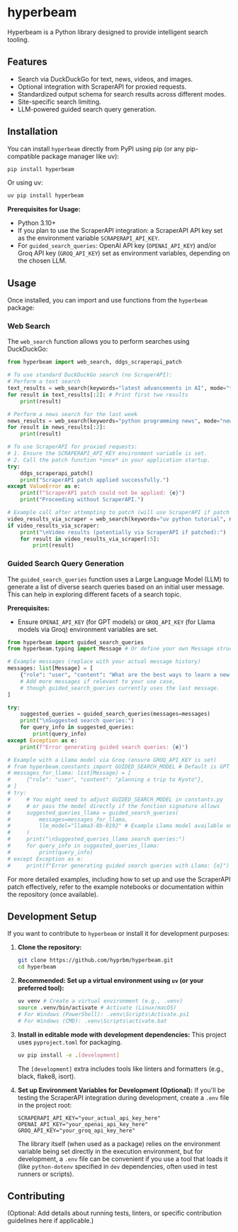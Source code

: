 # hyperbeam

Hyperbeam is a Python library designed to provide intelligent search tooling. 

## Features

- Search via DuckDuckGo for text, news, videos, and images.
- Optional integration with ScraperAPI for proxied requests.
- Standardized output schema for search results across different modes.
- Site-specific search limiting.
- LLM-powered guided search query generation.

## Installation

You can install `hyperbeam` directly from PyPI using pip (or any pip-compatible package manager like uv):

```bash
pip install hyperbeam
```

Or using uv:

```bash
uv pip install hyperbeam
```

**Prerequisites for Usage:**

- Python 3.10+
- If you plan to use the ScraperAPI integration: a ScraperAPI API key set as the environment variable `SCRAPERAPI_API_KEY`.
- For `guided_search_queries`: OpenAI API key (`OPENAI_API_KEY`) and/or Groq API key (`GROQ_API_KEY`) set as environment variables, depending on the chosen LLM.

## Usage

Once installed, you can import and use functions from the `hyperbeam` package:

### Web Search

The `web_search` function allows you to perform searches using DuckDuckGo:

```python
from hyperbeam import web_search, ddgs_scraperapi_patch

# To use standard DuckDuckGo search (no ScraperAPI):
# Perform a text search
text_results = web_search(keywords="latest advancements in AI", mode="text")
for result in text_results[:2]: # Print first two results
    print(result)

# Perform a news search for the last week
news_results = web_search(keywords="python programming news", mode="news", timeframe="w")
for result in news_results[:2]:
    print(result)

# To use ScraperAPI for proxied requests:
# 1. Ensure the SCRAPERAPI_API_KEY environment variable is set.
# 2. Call the patch function *once* in your application startup.
try:
    ddgs_scraperapi_patch()
    print("ScraperAPI patch applied successfully.")
except ValueError as e:
    print(f"ScraperAPI patch could not be applied: {e}")
    print("Proceeding without ScraperAPI.")

# Example call after attempting to patch (will use ScraperAPI if patch was successful and key was set):
video_results_via_scraper = web_search(keywords="uv python tutorial", mode="video", timeframe = "y")
if video_results_via_scraper:
    print("\nVideo results (potentially via ScraperAPI if patched):")
    for result in video_results_via_scraper[:5]:
        print(result)
```

### Guided Search Query Generation

The `guided_search_queries` function uses a Large Language Model (LLM) to generate a list of diverse search queries based on an initial user message. This can help in exploring different facets of a search topic.

**Prerequisites:**
- Ensure `OPENAI_API_KEY` (for GPT models) or `GROQ_API_KEY` (for Llama models via Groq) environment variables are set.

```python
from hyperbeam import guided_search_queries
from hyperbeam.typing import Message # Or define your own Message structure if not importing

# Example messages (replace with your actual message history)
messages: list[Message] = [
    {"role": "user", "content": "What are the best ways to learn a new programming language?"},
    # Add more messages if relevant to your use case, 
    # though guided_search_queries currently uses the last message.
]

try:
    suggested_queries = guided_search_queries(messages=messages)
    print("\nSuggested search queries:")
    for query_info in suggested_queries:
        print(query_info)
except Exception as e:
    print(f"Error generating guided search queries: {e}")

# Example with a Llama model via Groq (ensure GROQ_API_KEY is set)
# from hyperbeam.constants import GUIDED_SEARCH_MODEL # Default is GPT
# messages_for_llama: list[Message] = [
#     {"role": "user", "content": "planning a trip to Kyoto"},
# ]
# try:
#     # You might need to adjust GUIDED_SEARCH_MODEL in constants.py 
#     # or pass the model directly if the function signature allows
#     suggested_queries_llama = guided_search_queries(
#         messages=messages_for_llama, 
#         llm_model="llama3-8b-8192" # Example Llama model available on Groq
#     )
#     print("\nSuggested_queries_llama search queries:")
#     for query_info in suggested_queries_llama:
#         print(query_info)
# except Exception as e:
#     print(f"Error generating guided search queries with Llama: {e}")

```

For more detailed examples, including how to set up and use the ScraperAPI patch effectively, refer to the example notebooks or documentation within the repository (once available).

## Development Setup

If you want to contribute to `hyperbeam` or install it for development purposes:

1.  **Clone the repository:**
    ```bash
    git clone https://github.com/hyprbm/hyperbeam.git
    cd hyperbeam
    ```

2.  **Recommended: Set up a virtual environment using `uv` (or your preferred tool):**
    ```bash
    uv venv # Create a virtual environment (e.g., .venv)
    source .venv/bin/activate # Activate (Linux/macOS)
    # For Windows (PowerShell): .venv\Scripts\Activate.ps1
    # For Windows (CMD): .venv\Scripts\activate.bat
    ```

3.  **Install in editable mode with development dependencies:**
    This project uses `pyproject.toml` for packaging.
    ```bash
    uv pip install -e .[development]
    ```
    The `[development]` extra includes tools like linters and formatters (e.g., black, flake8, isort).

4.  **Set up Environment Variables for Development (Optional):**
    If you'll be testing the ScraperAPI integration during development, create a `.env` file in the project root:
    ```env
    SCRAPERAPI_API_KEY="your_actual_api_key_here"
    OPENAI_API_KEY="your_openai_api_key_here"
    GROQ_API_KEY="your_groq_api_key_here"
    ```
    The library itself (when used as a package) relies on the environment variable being set directly in the execution environment, but for development, a `.env` file can be convenient if you use a tool that loads it (like `python-dotenv` specified in `dev` dependencies, often used in test runners or scripts).

## Contributing

(Optional: Add details about running tests, linters, or specific contribution guidelines here if applicable.)
